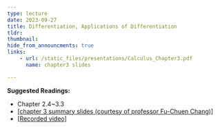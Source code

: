 ```yaml
---
type: lecture
date: 2023-09-27
title: Differentiation, Applications of Differentiation
tldr: 
thumbnail: 
hide_from_announcments: true
links: 
    - url: /static_files/presentations/Calculus_Chapter3.pdf
      name: chapter3 slides

---
```

**Suggested Readings:**
- Chapter 2.4~3.3
- [[chapter 3 summary slides (courtesy of professor Fu-Chuen Chang)]](/nsysu-calculus1/static_files/presentations/chap03_Summary_Chinese.pdf)
- [[Recorded video]](https://youtube.com/playlist?list=PLHNZtBNWQ-87U70TwlvGrxaz1yu1EIGjH&si=3USrQAaKn5_CJobS)
